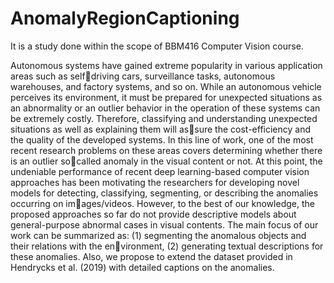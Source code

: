 # AnomalyRegionCaptioning

It is a study done within the scope of BBM416 Computer Vision course.

Autonomous systems have gained extreme popularity in various application areas such as selfdriving cars, surveillance tasks, autonomous warehouses, and factory systems, and so on. While
an autonomous vehicle perceives its environment, it must be prepared for unexpected situations as
an abnormality or an outlier behavior in the operation of these systems can be extremely costly.
Therefore, classifying and understanding unexpected situations as well as explaining them will assure the cost-efficiency and the quality of the developed systems. In this line of work, one of the
most recent research problems on these areas covers determining whether there is an outlier socalled anomaly in the visual content or not. At this point, the undeniable performance of recent
deep learning-based computer vision approaches has been motivating the researchers for developing
novel models for detecting, classifying, segmenting, or describing the anomalies occurring on images/videos. However, to the best of our knowledge, the proposed approaches so far do not provide
descriptive models about general-purpose abnormal cases in visual contents. The main focus of our
work can be summarized as: (1) segmenting the anomalous objects and their relations with the environment, (2) generating textual descriptions for these anomalies. Also, we propose to extend the
dataset provided in Hendrycks et al. (2019) with detailed captions on the anomalies.

